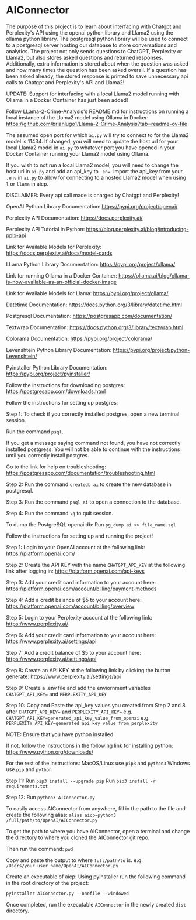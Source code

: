 # AIConnector

The purpose of this project is to learn about interfacing with
Chatgpt and Perplexity's API using the openai python library and
Llama2 using the ollama python library. The postgresql python
library will be used to connect to a postgresql server hosting
our database to store conversations and analytics. The project
not only sends questions to ChatGPT, Perplexity or Llama2, but
also stores asked questions and returned responses. Additionally,
extra information is stored about when the question was asked
and how many times the question has been asked overall. If a
question has been asked already, the stored response is printed
to save unnecessary api calls to Chatgpt and Perplexity's API and
Llama2!



UPDATE: Support for interfacing with a local Llama2 model running
with Ollama in a Docker Container has just been added!

Follow LLama-2-Crime-Analysis's README.md for instructions on running a
local instance of the Llama2 model using Ollama in Docker:
https://github.com/brianlugo1/Llama-2-Crime-Analysis?tab=readme-ov-file

The assumed open port for which `ai.py` will try to connect to for the
Llama2 model is 11434. If changed, you will need to update the host
url for your local Llama2 model in `ai.py` to whatever port you have
opened in your Docker Container running your Llama2 model using Ollama.

If you wish to not run a local Llama2 model, you will need to change
the host url in `ai.py` and add an api_key to `.env`. Import the api_key
from your `.env` in `ai.py` to allow for connecting to a hosted Llama2
model when using `l` or `llama` in aicp.



DISCLAIMER: Every api call made is charged by Chatgpt and Perplexity!


OpenAI Python Library Documentation:
https://pypi.org/project/openai/

Perplexity API Documentation:
https://docs.perplexity.ai/

Perplexity API Tutorial in Python:
https://blog.perplexity.ai/blog/introducing-pplx-api

Link for Available Models for Perplexity:
https://docs.perplexity.ai/docs/model-cards

LLama Python Library Documentation:
https://pypi.org/project/ollama/

Link for running Ollama in a Docker Container:
https://ollama.ai/blog/ollama-is-now-available-as-an-official-docker-image

Link for Available Models for Llama:
https://pypi.org/project/ollama/

Datetime Documentation:
https://docs.python.org/3/library/datetime.html

Postgresql Documentation:
https://postgresapp.com/documentation/

Textwrap Documentation:
https://docs.python.org/3/library/textwrap.html

Colorama Documentation:
https://pypi.org/project/colorama/

Levenshtein Python Library Documentation:
https://pypi.org/project/python-Levenshtein/

Pyinstaller Python Library Documentation:
https://pypi.org/project/pyinstaller/


Follow the instructions for downloading postgres:
https://postgresapp.com/downloads.html


Follow the instructions for setting up postgres:

Step 1:
To check if you correctly installed postgres, open a new terminal session.

Run the command `psql`.

If you get a message saying command not found, you have not correctly
installed postgress. You will not be able to continue with the
instructions until you correctly install postgres.

Go to the link for help on troubleshooting:
https://postgresapp.com/documentation/troubleshooting.html

Step 2:
Run the command `createdb ai` to create the new database in postgresql.

Step 3:
Run the command `psql ai` to open a connection to the database.

Step 4:
Run the command `\q` to quit session.

To dump the PostgreSQL openai db:
Run `pg_dump ai >> file_name.sql`

Follow the instructions for setting up and running the project!

Step 1:
Login to your OpenAI account at the following link:
https://platform.openai.com/

Step 2:
Create the API KEY with the name `CHATGPT_API_KEY` at the following link after logging in:
https://platform.openai.com/api-keys

Step 3:
Add your credit card information to your account here:
https://platform.openai.com/account/billing/payment-methods

Step 4:
Add a credit balance of $5 to your account here:
https://platform.openai.com/account/billing/overview

Step 5:
Login to your Perplexity account at the following link:
https://www.perplexity.ai/

Step 6:
Add your credit card information to your account here:
https://www.perplexity.ai/settings/api

Step 7:
Add a credit balance of $5 to your account here:
https://www.perplexity.ai/settings/api

Step 8:
Create an API KEY at the following link by clicking the button generate:
https://www.perplexity.ai/settings/api

Step 9:
Create a .env file and add the enviornment variables `CHATGPT_API_KEY=` and `PERPLEXITY_API_KEY`

Step 10:
Copy and Paste the api_key values you created from Step 2 and 8 after `CHATGPT_API_KEY=` and `PERPLEXITY_API_KEY=`
e.g. `CHATGPT_API_KEY=generated_api_key_value_from_openai`
e.g. `PERPLEXITY_API_KEY=generated_api_key_value_from_perplexity`

NOTE:
Ensure that you have python installed.

If not, follow the instructions in the following link for installing python:
https://www.python.org/downloads/

For the rest of the instructions:
MacOS/Linux use `pip3` and `python3`
Windows use `pip` and `python`

Step 11:
Run `pip3 install --upgrade pip`
Run `pip3 install -r requirements.txt`

Step 12:
Run `python3 AIConnector.py`

To easily access AIConnector from anywhere, fill in the path to the file and create the following alias:
`alias aicp=python3 /full/path/to/OpenAI/AIConnector.py`

To get the path to where you have AIConnector, open a terminal and change the directory to where
you cloned the AIConnector git repo.

Then run the command:
`pwd`

Copy and paste the output to where `full/path/to` is.
e.g. `/Users/your_user_name/OpenAI/AIConnector.py`



Create an executable of aicp:
Using pyinstaller run the following command in the
root directory of the project:

`pyinstaller AIConnector.py --onefile --windowed`

Once completed, run the executable `AIConnector` in
the newly created `dist` directory.